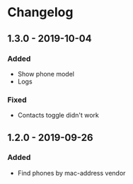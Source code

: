 # Changelog

## 1.3.0 - 2019-10-04

### Added

- Show phone model
- Logs

### Fixed

- Contacts toggle didn't work

## 1.2.0 - 2019-09-26

### Added

 - Find phones by mac-address vendor
